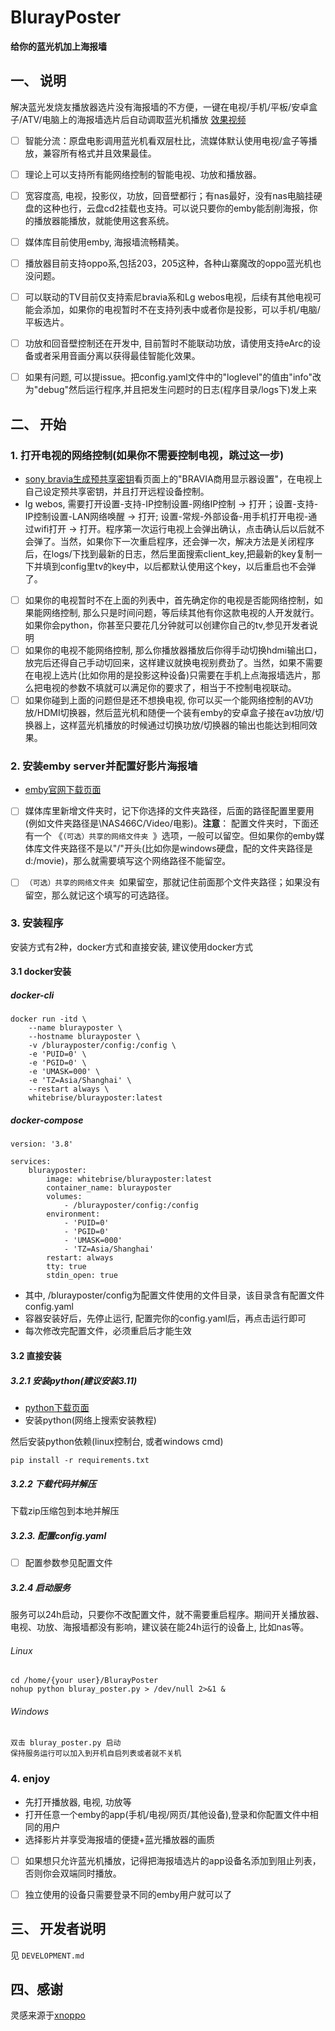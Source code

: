 # BlurayPoster
**给你的蓝光机加上海报墙**

## 一、 说明
解决蓝光发烧友播放器选片没有海报墙的不方便，一键在电视/手机/平板/安卓盒子/ATV/电脑上的海报墙选片后自动调取蓝光机播放 [效果视频](https://www.bilibili.com/video/BV1k384eLELP)
- [ ] 智能分流：原盘电影调用蓝光机看双层杜比，流媒体默认使用电视/盒子等播放，兼容所有格式并且效果最佳。
- [ ] 理论上可以支持所有能网络控制的智能电视、功放和播放器。
- [ ] 宽容度高, 电视，投影仪，功放，回音壁都行；有nas最好，没有nas电脑挂硬盘的这种也行，云盘cd2挂载也支持。可以说只要你的emby能刮削海报，你的播放器能播放，就能使用这套系统。
- [ ] 媒体库目前使用emby, 海报墙流畅精美。
- [ ] 播放器目前支持oppo系,包括203，205这种，各种山寨魔改的oppo蓝光机也没问题。
- [ ] 可以联动的TV目前仅支持索尼bravia系和Lg webos电视，后续有其他电视可能会添加，如果你的电视暂时不在支持列表中或者你是投影，可以手机/电脑/平板选片。
- [ ] 功放和回音壁控制还在开发中, 目前暂时不能联动功放，请使用支持eArc的设备或者采用音画分离以获得最佳智能化效果。
- [ ] 如果有问题, 可以提issue。把config.yaml文件中的"loglevel"的值由"info"改为"debug"然后运行程序,并且把发生问题时的日志(程序目录/logs下)发上来


## 二、 开始

### 1. 打开电视的网络控制(如果你不需要控制电视，跳过这一步)
- [sony bravia生成预共享密钥](https://pro-bravia.sony.net/zhs/develop/integrate/ip-control/index.html#ip-control-authentication)看页面上的"BRAVIA商用显示器设置"，在电视上自己设定预共享密钥，并且打开远程设备控制。
- lg webos, 需要打开设置-支持-IP控制设置-网络IP控制 -> 打开；设置-支持-IP控制设置-LAN网络唤醒 -> 打开; 设置-常规-外部设备-用手机打开电视-通过wifi打开 -> 打开。程序第一次运行电视上会弹出确认，点击确认后以后就不会弹了。当然，如果你下一次重启程序，还会弹一次，解决方法是关闭程序后，在logs/下找到最新的日志，然后里面搜索client_key,把最新的key复制一下并填到config里tv的key中，以后都默认使用这个key，以后重启也不会弹了。


- [ ] 如果你的电视暂时不在上面的列表中，首先确定你的电视是否能网络控制，如果能网络控制, 那么只是时间问题，等后续其他有你这款电视的人开发就行。如果你会python，你甚至只要花几分钟就可以创建你自己的tv,参见开发者说明
- [ ] 如果你的电视不能网络控制, 那么你播放器播放后你得手动切换hdmi输出口，放完后还得自己手动切回来，这样建议就换电视别费劲了。当然，如果不需要在电视上选片(比如你用的是投影这种设备)只需要在手机上点海报墙选片，那么把电视的参数不填就可以满足你的要求了，相当于不控制电视联动。
- [ ] 如果你碰到上面的问题但是还不想换电视, 你可以买一个能网络控制的AV功放/HDMI切换器，然后蓝光机和随便一个装有emby的安卓盒子接在av功放/切换器上，这样蓝光机播放的时候通过切换功放/切换器的输出也能达到相同效果。

### 2. 安装emby server并配置好影片海报墙
- [emby官网下载页面](https://emby.media/download.html)
- [ ] 媒体库里新增文件夹时，记下你选择的文件夹路径，后面的路径配置里要用(例如文件夹路径是\\NAS466C/Video/电影)。**注意**： 配置文件夹时，下面还有一个 《`（可选）共享的网络文件夹 `》选项，一般可以留空。但如果你的emby媒体库文件夹路径不是以"/"开头(比如你是windows硬盘，配的文件夹路径是d:/movie)，那么就需要填写这个网络路径不能留空。
- [ ] `（可选）共享的网络文件夹 `如果留空，那就记住前面那个文件夹路径；如果没有留空，那么就记这个填写的可选路径。


### 3. 安装程序
安装方式有2种，docker方式和直接安装, 建议使用docker方式

#### 3.1 docker安装

##### docker-cli
```docker-cli
docker run -itd \
    --name blurayposter \
    --hostname blurayposter \
    -v /blurayposter/config:/config \
    -e 'PUID=0' \
    -e 'PGID=0' \
    -e 'UMASK=000' \
    -e 'TZ=Asia/Shanghai' \
    --restart always \
    whitebrise/blurayposter:latest
```

##### docker-compose
```docker-compose
version: '3.8'

services:
    blurayposter:
        image: whitebrise/blurayposter:latest
        container_name: blurayposter
        volumes:
            - /blurayposter/config:/config
        environment:
            - 'PUID=0'
            - 'PGID=0'
            - 'UMASK=000'
            - 'TZ=Asia/Shanghai'
        restart: always
        tty: true
        stdin_open: true
```
- 其中, /blurayposter/config为配置文件使用的文件目录，该目录含有配置文件config.yaml
- 容器安装好后，先停止运行, 配置完你的config.yaml后，再点击运行即可
- 每次修改完配置文件，必须重启后才能生效


#### 3.2 直接安装
##### 3.2.1 安装python(建议安装3.11)
- [python下载页面](https://www.python.org/downloads/)
- 安装python(网络上搜索安装教程)

然后安装python依赖(linux控制台, 或者windows cmd)
```安装python依赖库
pip install -r requirements.txt
```

##### 3.2.2 下载代码并解压
下载zip压缩包到本地并解压


##### 3.2.3. 配置config.yaml

- [ ] 配置参数参见配置文件

##### 3.2.4 启动服务
服务可以24h启动，只要你不改配置文件，就不需要重启程序。期间开关播放器、电视、功放、海报墙都没有影响，建议装在能24h运行的设备上, 比如nas等。

###### Linux
```linux
cd /home/{your user}/BlurayPoster
nohup python bluray_poster.py > /dev/null 2>&1 &
```

###### Windows
```windows
双击 bluray_poster.py 启动
保持服务运行可以加入到开机自启列表或者就不关机
```

### 4. enjoy
- 先打开播放器, 电视, 功放等
- 打开任意一个emby的app(手机/电视/网页/其他设备),登录和你配置文件中相同的用户
- 选择影片并享受海报墙的便捷+蓝光播放器的画质
- [ ] 如果想只允许蓝光机播放，记得把海报墙选片的app设备名添加到阻止列表，否则你会双端同时播放。
- [ ] 独立使用的设备只需要登录不同的emby用户就可以了


## 三、 开发者说明

见 `DEVELOPMENT.md`


## 四、感谢
灵感来源于[xnoppo](https://github.com/siberian-git/Xnoppo)

